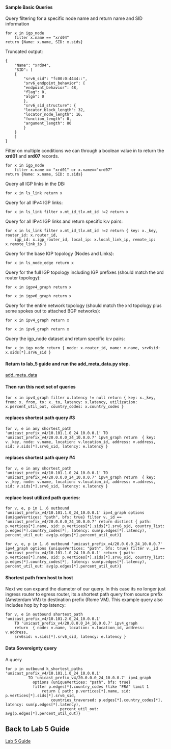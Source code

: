 #### Sample Basic Queries

Query filtering for a specific node name and return name and SID information 
```
for x in igp_node 
    filter x.name == "xrd04"
return {Name: x.name, SID: x.sids}
```

Truncated output:
```
{
    "Name": "xrd04",
    "SID": [
    {
        "srv6_sid": "fc00:0:4444::",
        "srv6_endpoint_behavior": {
        "endpoint_behavior": 48,
        "flag": 0,
        "algo": 0
        },
        "srv6_sid_structure": {
        "locator_block_length": 32,
        "locator_node_length": 16,
        "function_length": 0,
        "argument_length": 80
        }
    }
    ]
}
```

Filter on multiple conditions we can through a boolean value in to return the **xrd01** and **xrd07** records.
```
for x in igp_node 
    filter x.name == "xrd01" or x.name=="xrd07"
return {Name: x.name, SID: x.sids}
```

Query all IGP links in the DB:
```
for x in ls_link return x
```
Query for all IPv4 IGP links:
```
for x in ls_link filter x.mt_id_tlv.mt_id !=2 return x
```
Query for all IPv4 IGP links and return specific k:v pairs:
```
for x in ls_link filter x.mt_id_tlv.mt_id !=2 return { key: x._key, router_id: x.router_id, 
    igp_id: x.igp_router_id, local_ip: x.local_link_ip, remote_ip: x.remote_link_ip }
```
Query for the base IGP topology (Nodes and Links):
```
for x in ls_node_edge return x
```

Query for the full IGP topology including IGP prefixes (should match the xrd router topology):
```
for x in igpv4_graph return x
```
```
for x in igpv6_graph return x
```
Query for the entire network topology (should match the xrd topology plus some spokes out to attached BGP networks):
```
for x in ipv4_graph return x
```
```
for x in ipv6_graph return x
```
Query the igp_node dataset and return specific k:v pairs:
```
for x in igp_node return { node: x.router_id, name: x.name, srv6sid: x.sids[*].srv6_sid }
```

#### Return to lab_5 guide and run the add_meta_data.py step. 
[add_meta_data](https://github.com/jalapeno/SRv6_dCloud_Lab/blob/main/lab_5/lab_5-guide.md#populating-the-db-with-external-data)
#### Then run this next set of queries
```
for x in ipv4_graph filter x.latency != null return { key: x._key, from: x._from, to: x._to, latency: x.latency, utilization: x.percent_util_out, country_codes: x.country_codes }
```

#### replaces shortest path query #3
```
for v, e in any shortest_path 'unicast_prefix_v4/10.101.1.0_24_10.0.0.1' TO 'unicast_prefix_v4/20.0.0.0_24_10.0.0.7' ipv4_graph return  { key: v._key, node: v.name, location: v.location_id, address: v.address, sid: v.sids[*].srv6_sid, latency: e.latency }
```

#### replaces shortest path query #4
```
for v, e in any shortest_path 'unicast_prefix_v4/10.101.1.0_24_10.0.0.1' TO 'unicast_prefix_v4/20.0.0.0_24_10.0.0.7' ipv4_graph return  { key: v._key, node: v.name, location: v.location_id, address: v.address, sid: v.sids[*].srv6_sid, latency: e.latency }
```

#### replace least utilized path queries:
```
for v, e, p in 1..6 outbound 'unicast_prefix_v4/10.101.1.0_24_10.0.0.1' ipv4_graph options {uniqueVertices: "path", bfs: true} filter v._id == 'unicast_prefix_v4/20.0.0.0_24_10.0.0.7' return distinct { path: p.vertices[*].name, sid: p.vertices[*].sids[*].srv6_sid, country_list: p.edges[*].country_codes[*], latency: sum(p.edges[*].latency), percent_util_out: avg(p.edges[*].percent_util_out)}

```
```
for v, e, p in 1..6 outbound 'unicast_prefix_v4/20.0.0.0_24_10.0.0.7' ipv4_graph options {uniqueVertices: "path", bfs: true} filter v._id == 'unicast_prefix_v4/10.101.1.0_24_10.0.0.1' return { path: p.vertices[*].name, sid: p.vertices[*].sids[*].srv6_sid, country_list: p.edges[*].country_codes[*], latency: sum(p.edges[*].latency), percent_util_out: avg(p.edges[*].percent_util_out)}

```

#### Shortest path from host to host
Next we can expand the diameter of our query. In this case its no longer just ingress router to egress router, its a shortest path query from source prefix (Amsterdam VM) to destination prefix (Rome VM). This example query also includes hop by hop latency:
```
for v, e in outbound shortest_path 'unicast_prefix_v4/10.101.2.0_24_10.0.0.1' 
    TO 'unicast_prefix_v4/20.0.0.0_24_10.0.0.7' ipv4_graph 
    return  { node: v.name, location: v.location_id, address: v.address, 
    srv6sid: v.sids[*].srv6_sid, latency: e.latency }
```

#### Data Sovereignty query
A query
```
for p in outbound k_shortest_paths  'unicast_prefix_v4/10.101.1.0_24_10.0.0.1' 
          TO 'unicast_prefix_v4/20.0.0.0_24_10.0.0.7' ipv4_graph 
            options {uniqueVertices: "path", bfs: true} 
            filter p.edges[*].country_codes !like "FRA" limit 1 
                return { path: p.vertices[*].name, sid: p.vertices[*].sids[*].srv6_sid, 
                    countries_traversed: p.edges[*].country_codes[*], latency: sum(p.edges[*].latency), 
                        percent_util_out: avg(p.edges[*].percent_util_out)}
```

## Back to Lab 5 Guide
[Lab 5 Guide](https://github.com/jalapeno/SRv6_dCloud_Lab/tree/main/lab_5/lab_5-guide.md)